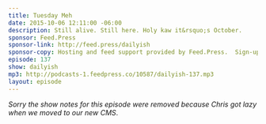 ```yaml
---
title: Tuesday Meh
date: 2015-10-06 12:11:00 -06:00
description: Still alive. Still here. Holy kaw it&rsquo;s October.
sponsor: Feed.Press
sponsor-link: http://feed.press/dailyish
sponsor-copy: Hosting and feed support provided by Feed.Press.  Sign-up today and try FeedPress on a 14 day trial (no contracts or commitments). Use promo code "dailyish" during checkout to get 10% off your first year.
episode: 137
show: dailyish
mp3: http://podcasts-1.feedpress.co/10587/dailyish-137.mp3
layout: episode
---
```


<em>Sorry the show notes for this episode were removed because Chris got lazy when we moved to our new CMS</em>.
